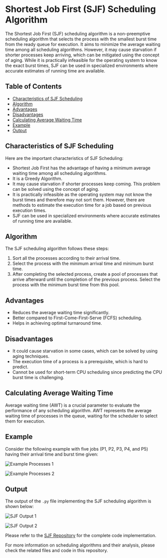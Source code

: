 # Shortest Job First (SJF) Scheduling Algorithm

The Shortest Job First (SJF) scheduling algorithm is a non-preemptive scheduling algorithm that selects the process with the smallest burst time from the ready queue for execution. It aims to minimize the average waiting time among all scheduling algorithms. However, it may cause starvation if shorter processes keep arriving, which can be mitigated using the concept of aging. While it is practically infeasible for the operating system to know the exact burst times, SJF can be used in specialized environments where accurate estimates of running time are available.

## Table of Contents
- [Characteristics of SJF Scheduling](#characteristics-of-sjf-scheduling)
- [Algorithm](#algorithm)
- [Advantages](#advantages)
- [Disadvantages](#disadvantages)
- [Calculating Average Waiting Time](#calculating-average-waiting-time)
- [Example](#example)
- [Output](#output)

## Characteristics of SJF Scheduling
Here are the important characteristics of SJF Scheduling:
- Shortest Job First has the advantage of having a minimum average waiting time among all scheduling algorithms.
- It is a Greedy Algorithm.
- It may cause starvation if shorter processes keep coming. This problem can be solved using the concept of aging.
- It is practically infeasible as the operating system may not know the burst times and therefore may not sort them. However, there are methods to estimate the execution time for a job based on previous execution times.
- SJF can be used in specialized environments where accurate estimates of running time are available.

## Algorithm
The SJF scheduling algorithm follows these steps:
1. Sort all the processes according to their arrival time.
2. Select the process with the minimum arrival time and minimum burst time.
3. After completing the selected process, create a pool of processes that arrive afterward until the completion of the previous process. Select the process with the minimum burst time from this pool.

## Advantages
- Reduces the average waiting time significantly.
- Better compared to First-Come-First-Serve (FCFS) scheduling.
- Helps in achieving optimal turnaround time.

## Disadvantages
- It could cause starvation in some cases, which can be solved by using aging techniques.
- The execution time of a process is a prerequisite, which is hard to predict.
- Cannot be used for short-term CPU scheduling since predicting the CPU burst time is challenging.

## Calculating Average Waiting Time
Average waiting time (AWT) is a crucial parameter to evaluate the performance of any scheduling algorithm. AWT represents the average waiting time of processes in the queue, waiting for the scheduler to select them for execution.

## Example
Consider the following example with five jobs (P1, P2, P3, P4, and P5) having their arrival time and burst time given:

![Example Processes 1](https://user-images.githubusercontent.com/57552973/184400549-31fb2a38-12d9-434a-9b1a-0038bfdd2bc6.png)

![Example Processes 2](https://user-images.githubusercontent.com/57552973/184400622-95619498-fec1-44d1-82a9-0e9f1c61242f.png)

## Output
The output of the `.py` file implementing the SJF scheduling algorithm is shown below:

![SJF Output 1](https://user-images.githubusercontent.com/57552973/184400016-9f123361-077e-43fb-a235-6b060f9ffea5.png)

![SJF Output 2](https://user-images.githubusercontent.com/57552973/184400117-82cfa672-932a-42f2-b524-fd9121506d84.png)

Please refer to the [SJF Repository](https://github.com/Haleshot/OS-Programs/blob/master/Shortest_Job_First/Shortest_Job_First.py) for the complete code implementation.

For more information on scheduling algorithms and their analysis, please check the related files and code in this repository.